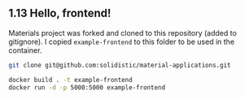 ## 1.13 Hello, frontend!

Materials project was forked and cloned to this repository (added to gitignore). I copied `example-frontend` to this folder to be used in the container.

```bash
git clone git@github.com:solidistic/material-applications.git
```

```bash
docker build . -t example-frontend
docker run -d -p 5000:5000 example-frontend
```